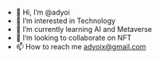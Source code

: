 - 👋 Hi, I’m @adyoi
- 👀 I’m interested in Technology
- 🌱 I’m currently learning AI and Metaverse
- 💞️ I’m looking to collaborate on NFT
- 📫 How to reach me adyoix@gmail.com

<!---
adyoi/adyoi is a ✨ special ✨ repository because its `README.md` (this file) appears on your GitHub profile.
You can click the Preview link to take a look at your changes.
--->
